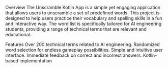 Overview
The Unscramble Kotlin App is a simple yet engaging application that allows users to unscramble a set of predefined words. This project is designed to help users practice their vocabulary and spelling skills in a fun and interactive way. The word list is specifically tailored for AI engineering students, providing a range of technical terms that are relevant and educational.

Features
Over 200 technical terms related to AI engineering.
Randomized word selection for endless gameplay possibilities.
Simple and intuitive user interface.
Immediate feedback on correct and incorrect answers.
Kotlin-based implementation
